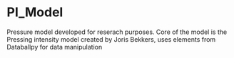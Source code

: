 # PI_Model
Pressure model developed for reserach purposes. Core of the model is the Pressing intensity model created by Joris Bekkers, uses elements from Databallpy for data manipulation
